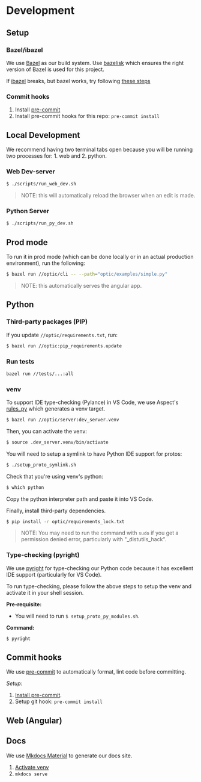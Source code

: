 # Development

## Setup

### Bazel/ibazel

We use [Bazel](https://bazel.build/) as our build system. Use [bazelisk](https://github.com/bazelbuild/bazelisk) which ensures the right version of Bazel is used for this project.

If [ibazel](https://github.com/bazelbuild/bazel-watcher) breaks, but bazel works, try following [these steps](https://github.com/bazelbuild/bazel-watcher/issues/588#issuecomment-1421939371)

### Commit hooks

1. Install [pre-commit](https://pre-commit.com/#installation)
1. Install pre-commit hooks for this repo: `pre-commit install`

## Local Development

We recommend having two terminal tabs open because you will be running two processes for: 1. web and 2. python.

### Web Dev-server

```sh
$ ./scripts/run_web_dev.sh
```

> NOTE: this will automatically reload the browser when an edit is made.

### Python Server

```sh
$ ./scripts/run_py_dev.sh
```

## Prod mode

To run it in prod mode (which can be done locally or in an actual production environment), run the following:

```sh
$ bazel run //optic/cli -- --path="optic/examples/simple.py"
```

> NOTE: this automatically serves the angular app.

## Python

### Third-party packages (PIP)

If you update `//optic/requirements.txt`, run:

```sh
$ bazel run //optic:pip_requirements.update
```

### Run tests

```sh
bazel run //tests/...:all
```

### venv

To support IDE type-checking (Pylance) in VS Code, we use Aspect's [rules_py](https://docs.aspect.build/rulesets/aspect_rules_py/) which generates a venv target.

```sh
$ bazel run //optic/server:dev_server.venv
```

Then, you can activate the venv:

```sh
$ source .dev_server.venv/bin/activate
```

You will need to setup a symlink to have Python IDE support for protos:

```sh
$ ./setup_proto_symlink.sh
```

Check that you're using venv's python:

```sh
$ which python
```

Copy the python interpreter path and paste it into VS Code.

Finally, install third-party dependencies.

```sh
$ pip install -r optic/requirements_lock.txt
```

> NOTE: You may need to run the command with `sudo` if you get a permission denied error, particularly with "\_distutils_hack".

### Type-checking (pyright)

We use [pyright](https://github.com/microsoft/pyright) for type-checking our Python code because it has excellent IDE support (particularly for VS Code).

To run type-checking, please follow the above steps to setup the venv and activate it in your shell session.

**Pre-requisite:**

- You will need to run `$ setup_proto_py_modules.sh`.

**Command:**

```sh
$ pyright
```

## Commit hooks

We use [pre-commit](https://pre-commit.com/) to automatically format, lint code before committing.

_Setup:_

1. [Install pre-commit](https://pre-commit.com/#installation).
1. Setup git hook: `pre-commit install`

## Web (Angular)

<TODO>

## Docs

We use [Mkdocs Material](https://squidfunk.github.io/mkdocs-material/) to generate our docs site.

1. [Activate venv](#venv)
1. `mkdocs serve`

